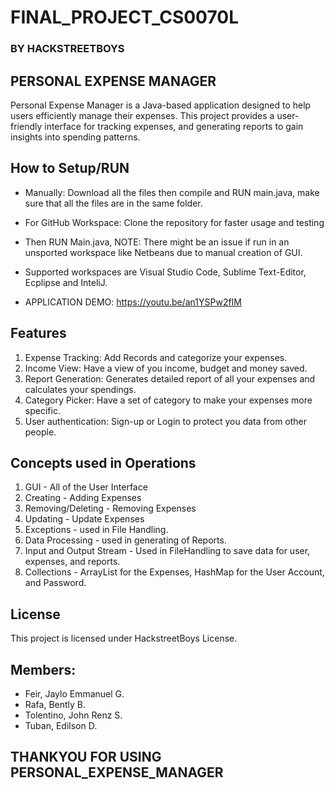 # FINAL_PROJECT_CS0070L
### BY HACKSTREETBOYS

## PERSONAL EXPENSE MANAGER
Personal Expense Manager is a Java-based application designed to help users efficiently manage their expenses. This project provides a user-friendly interface for tracking expenses, and generating reports to gain insights into spending patterns.

## How to Setup/RUN

* Manually: Download all the files then compile and RUN main.java, make sure that all the files are in the same folder.
  
* For GitHub Workspace: Clone the repository for faster usage and testing
* Then RUN Main.java, NOTE: There might be an issue if run in an unsported workspace like Netbeans due to manual creation of GUI.
* Supported workspaces are Visual Studio Code, Sublime Text-Editor, Ecplipse and InteliJ.
* APPLICATION DEMO: https://youtu.be/an1YSPw2fIM

## Features

1. Expense Tracking: Add Records and categorize your expenses.
2. Income View: Have a view of you income, budget and money saved.
3. Report Generation: Generates detailed report of all your expenses and calculates your spendings.
4. Category Picker: Have a set of category to make your expenses more specific.
5. User authentication: Sign-up or Login to protect you data from other people.

## Concepts used in Operations

1. GUI - All of the User Interface
2. Creating - Adding Expenses
3. Removing/Deleting - Removing Expenses
4. Updating - Update Expenses
5. Exceptions - used in File Handling.
6. Data Processing - used in generating of Reports.
7. Input and Output Stream - Used in FileHandling to save data for user, expenses, and reports.
8. Collections - ArrayList for the Expenses, HashMap for the User Account, and Password.

## License
This project is licensed under HackstreetBoys License.

## Members:
* Feir, Jaylo Emmanuel G.
* Rafa, Bently B.
* Tolentino, John Renz S.
* Tuban, Edilson D.

## THANKYOU FOR USING PERSONAL_EXPENSE_MANAGER
